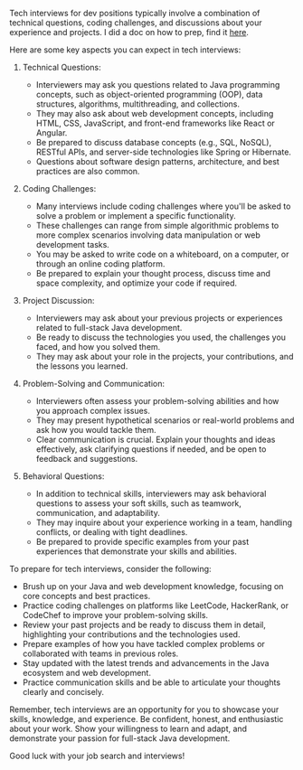 Tech interviews for dev positions typically involve a combination of technical questions, coding challenges, and discussions about your experience and projects. I did a doc on how to prep, find it [here](../item/HOW_TO_PREP_FOR_TECH_INTERVIEW.md).

Here are some key aspects you can expect in tech interviews:

1. Technical Questions:

   - Interviewers may ask you questions related to Java programming concepts, such as object-oriented programming (OOP), data structures, algorithms, multithreading, and collections.
   - They may also ask about web development concepts, including HTML, CSS, JavaScript, and front-end frameworks like React or Angular.
   - Be prepared to discuss database concepts (e.g., SQL, NoSQL), RESTful APIs, and server-side technologies like Spring or Hibernate.
   - Questions about software design patterns, architecture, and best practices are also common.

2. Coding Challenges:

   - Many interviews include coding challenges where you'll be asked to solve a problem or implement a specific functionality.
   - These challenges can range from simple algorithmic problems to more complex scenarios involving data manipulation or web development tasks.
   - You may be asked to write code on a whiteboard, on a computer, or through an online coding platform.
   - Be prepared to explain your thought process, discuss time and space complexity, and optimize your code if required.

3. Project Discussion:

   - Interviewers may ask about your previous projects or experiences related to full-stack Java development.
   - Be ready to discuss the technologies you used, the challenges you faced, and how you solved them.
   - They may ask about your role in the projects, your contributions, and the lessons you learned.

4. Problem-Solving and Communication:

   - Interviewers often assess your problem-solving abilities and how you approach complex issues.
   - They may present hypothetical scenarios or real-world problems and ask how you would tackle them.
   - Clear communication is crucial. Explain your thoughts and ideas effectively, ask clarifying questions if needed, and be open to feedback and suggestions.

5. Behavioral Questions:

   - In addition to technical skills, interviewers may ask behavioral questions to assess your soft skills, such as teamwork, communication, and adaptability.
   - They may inquire about your experience working in a team, handling conflicts, or dealing with tight deadlines.
   - Be prepared to provide specific examples from your past experiences that demonstrate your skills and abilities.

To prepare for tech interviews, consider the following:

- Brush up on your Java and web development knowledge, focusing on core concepts and best practices.
- Practice coding challenges on platforms like LeetCode, HackerRank, or CodeChef to improve your problem-solving skills.
- Review your past projects and be ready to discuss them in detail, highlighting your contributions and the technologies used.
- Prepare examples of how you have tackled complex problems or collaborated with teams in previous roles.
- Stay updated with the latest trends and advancements in the Java ecosystem and web development.
- Practice communication skills and be able to articulate your thoughts clearly and concisely.

Remember, tech interviews are an opportunity for you to showcase your skills, knowledge, and experience. Be confident, honest, and enthusiastic about your work. Show your willingness to learn and adapt, and demonstrate your passion for full-stack Java development.

Good luck with your job search and interviews!
